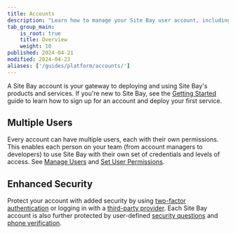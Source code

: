 ```yaml
---
title: Accounts
description: "Learn how to manage your Site Bay user account, including adding multiple users and adjusting their permissions"
tab_group_main:
    is_root: true
    title: Overview
    weight: 10
published: 2024-04-21
modified: 2024-04-23
aliases: ['/guides/platform/accounts/']
---
```


A Site Bay account is your gateway to deploying and using Site Bay's products and services. If you're new to Site Bay, see the [Getting Started](/docs/products/platform/get-started/) guide to learn how to sign up for an account and deploy your first service.

## Multiple Users

Every account can have multiple users, each with their own permissions. This enables each person on your team (from account managers to developers) to use Site Bay with their own set of credentials and levels of access. See [Manage Users](/docs/products/platform/accounts/guides/manage-users/) and [Set User Permissions](/docs/products/platform/accounts/guides/user-permissions/).

## Enhanced Security

Protect your account with added security by using [two-factor authentication](/docs/products/platform/accounts/guides/2fa/) or logging in with a [third-party provider](/docs/products/platform/accounts/guides/third-party-authentication/). Each Site Bay account is also further protected by user-defined [security questions](/docs/products/platform/accounts/guides/user-security-controls/#security-questions) and [phone verification](/docs/products/platform/accounts/guides/user-security-controls/#phone-verification).